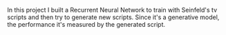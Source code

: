 In this project I built a Recurrent Neural Network to train with Seinfeld's tv scripts and then try to generate new scripts. 
Since it's a generative model, the performance it's measured by the generated script. 
